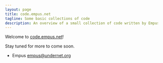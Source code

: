 ```yaml
---
layout: page
title: code.empus.net
tagline: Some basic collections of code
description: An overview of a small collection of code written by Empus
---
```


Welcome to [code.empus.net](https://code.empus.net)!

Stay tuned for more to come soon.

- Empus
empus@undernet.org
